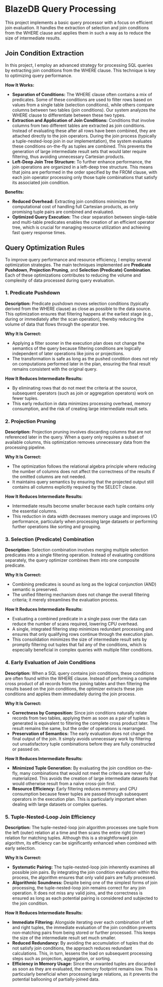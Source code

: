 # BlazeDB Query Processing

This project implements a basic query processor with a focus on efficient join evaluation. It handles the extraction of selection and join conditions from the WHERE clause and applies them in such a way as to reduce the size of intermediate results.

## Join Condition Extraction

In this project, I employ an advanced strategy for processing SQL queries by extracting join conditions from the WHERE clause. This technique is key to optimizing query performance.

**How It Works:**
- **Separation of Conditions:**
The WHERE clause often contains a mix of predicates. Some of these conditions are used to filter rows based on values from a single table (selection conditions), while others compare columns between two tables (join conditions). Our system analyzes the WHERE clause to differentiate between these two types.
- **Extraction and Application of Join Conditions:**
Conditions that involve columns from two different tables are extracted as join conditions. Instead of evaluating these after all rows have been combined, they are attached directly to the join operators. During the join process (typically a tuple-nested-loop join in our implementation), the system evaluates these conditions on-the-fly as tuples are combined. This prevents the generation of large intermediate result sets that would later require filtering, thus avoiding unnecessary Cartesian products.
- **Left-Deep Join Tree Structure:**
To further enhance performance, the join operations are organized in a left-deep tree structure. This means that joins are performed in the order specified by the FROM clause, with each join operator processing only those tuple combinations that satisfy its associated join condition.

**Benefits:**
- **Reduced Overhead:** Extracting join conditions minimizes the computational cost of handling full Cartesian products, as only promising tuple pairs are combined and evaluated.
- **Optimized Query Execution:** The clear separation between single-table and multi-table predicates enables the creation of an efficient operator tree, which is crucial for managing resource utilization and achieving fast query response times.

## Query Optimization Rules

To improve query performance and resource efficiency, I employ several optimization strategies. The main techniques implemented are **Predicate Pushdown**, **Projection Pruning**, and **Selection (Predicate) Combination**. Each of these optimizations contributes to reducing the volume and complexity of data processed during query evaluation.

### 1. Predicate Pushdown
**Description:**
Predicate pushdown moves selection conditions (typically derived from the WHERE clause) as close as possible to the data source. This optimization ensures that filtering happens at the earliest stage (e.g., during or immediately after the scan operation), thereby reducing the volume of data that flows through the operator tree.

**Why It Is Correct:**
- Applying a filter sooner in the execution plan does not change the semantics of the query because filtering conditions are logically independent of later operations like joins or projections.
- The transformation is safe as long as the pushed condition does not rely on computations performed later in the plan, ensuring the final result remains consistent with the original query.

**How It Reduces Intermediate Results:**
- By eliminating rows that do not meet the criteria at the source, subsequent operators (such as join or aggregation operators) work on fewer tuples.
- This early reduction in data minimizes processing overhead, memory consumption, and the risk of creating large intermediate result sets.

### 2. Projection Pruning
**Description:**
Projection pruning involves discarding columns that are not referenced later in the query. When a query only requires a subset of available columns, this optimization removes unnecessary data from the processing pipeline.

**Why It Is Correct:**
- The optimization follows the relational algebra principle where reducing the number of columns does not affect the correctness of the results if the omitted columns are not needed.
- It maintains query semantics by ensuring that the projected output still contains all columns explicitly required by the SELECT clause.

**How It Reduces Intermediate Results:**
- Intermediate results become smaller because each tuple contains only the essential columns.
- This reduction in data width decreases memory usage and improves I/O performance, particularly when processing large datasets or performing further operations like sorting and grouping.

### 3. Selection (Predicate) Combination
**Description:**
Selection combination involves merging multiple selection predicates into a single filtering operation. Instead of evaluating conditions separately, the query optimizer combines them into one composite predicate.

**Why It Is Correct:**
- Combining predicates is sound as long as the logical conjunction (AND) semantic is preserved.
- The unified filtering mechanism does not change the overall filtering criteria; it merely streamlines the evaluation process.

**How It Reduces Intermediate Results:**
- Evaluating a combined predicate in a single pass over the data can reduce the number of scans required, lowering CPU overhead.
- A single, integrated filtering step minimizes redundant processing and ensures that only qualifying rows continue through the execution plan.
- This consolidation minimizes the size of intermediate result sets by promptly filtering out tuples that fail any of the conditions, which is especially beneficial in complex queries with multiple filter conditions.

### 4. Early Evaluation of Join Conditions
**Description:**
When a SQL query contains join conditions, these conditions are often found within the WHERE clause. Instead of performing a complete cross product of all records from the joining tables and then filtering the results based on the join conditions, the optimizer extracts these join conditions and applies them immediately during the join process.

**Why It Is Correct:**
- **Correctness by Composition:** Since join conditions naturally relate records from two tables, applying them as soon as a pair of tuples is generated is equivalent to filtering the complete cross product later. The result remains the same, but the order of operations is rearranged.
- **Preservation of Semantics:** The early evaluation does not change the final output of the join. It simply avoids unnecessary work by filtering out unsatisfactory tuple combinations before they are fully constructed or passed on.

**How It Reduces Intermediate Results:**
- **Minimized Tuple Generation:** By evaluating the join condition on-the-fly, many combinations that would not meet the criteria are never fully materialized. This avoids the creation of large intermediate datasets that would otherwise result from a naïve cross-join first.
- **Resource Efficiency:** Early filtering reduces memory and CPU consumption because fewer tuples are passed through subsequent operators in the execution plan. This is particularly important when dealing with large datasets or complex queries.

### 5. Tuple-Nested-Loop Join Efficiency
**Description:**
The tuple-nested-loop join algorithm processes one tuple from the left (outer) relation at a time and then scans the entire right (inner) relation for matching tuples. Although this is a straightforward join algorithm, its efficiency can be significantly enhanced when combined with early selection.

**Why It Is Correct:**
- **Systematic Pairing:** The tuple-nested-loop join inherently examines all possible join pairs. By integrating the join condition evaluation within this process, the algorithm ensures that only valid pairs are fully processed.
- **Algorithmic Soundness:** Despite being one of the simplest forms of join processing, the tuple-nested-loop join remains correct for any join operation. It does not miss any valid joins, and the correctness is ensured as long as each potential pairing is considered and subjected to the join condition.

**How It Reduces Intermediate Results:**
- **Immediate Filtering:** Alongside iterating over each combination of left and right tuples, the immediate evaluation of the join condition prevents non-matching pairs from being stored or further processed. This keeps the size of the intermediate result set much smaller.
- **Reduced Redundancy:** By avoiding the accumulation of tuples that do not satisfy join conditions, the approach reduces redundant calculations. This, in turn, lessens the load on subsequent processing steps such as projection, aggregation, or sorting.
- **Efficiency in Memory Usage:** Since the unwanted tuples are discarded as soon as they are evaluated, the memory footprint remains low. This is particularly beneficial when processing large relations, as it prevents the potential ballooning of partially-joined data.
